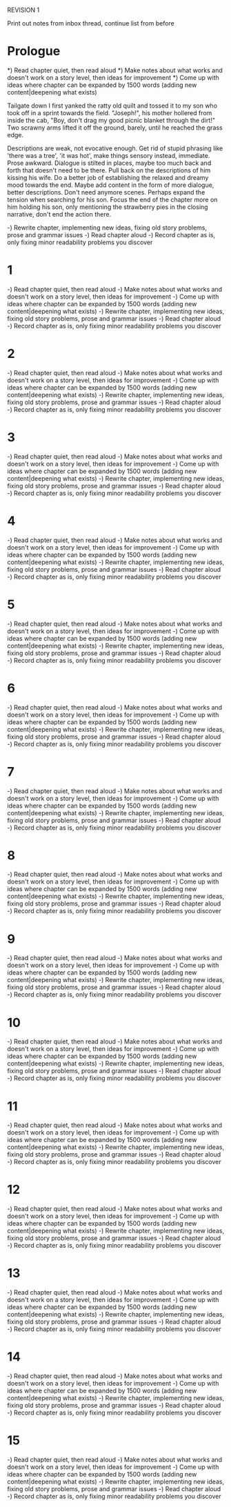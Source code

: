 REVISION 1

Print out notes from inbox thread, continue list from before


Prologue
========================================
*) Read chapter quiet, then read aloud
*) Make notes about what works and doesn't work on a story level, then ideas for improvement
*) Come up with ideas where chapter can be expanded by 1500 words (adding new content|deepening what exists)

  Tailgate down I first yanked the ratty old quilt and tossed it to my son who took off in a sprint towards the field.
  "Joseph!", his mother hollered from inside the cab, "Boy, don't drag my good picnic blanket through the dirt!"
  Two scrawny arms lifted it off the ground, barely, until he reached the grass edge.
  
  Descriptions are weak, not evocative enough. Get rid of stupid phrasing like 'there was a tree', 'it was hot', make 
  things sensory instead, immediate. Prose awkward. Dialogue is stilted in places, maybe too much back and forth that 
  doesn't need to be there. Pull back on the descriptions of him kissing his wife. 
  Do a better job of establishing the relaxed and dreamy mood towards the end. Maybe add content in the 
  form of more dialogue, better descriptions. Don't need anymore scenes. Perhaps expand the tension 
  when searching for his son. Focus the end of the chapter more on him holding his son, only mentioning the 
  strawberry pies in the closing narrative, don't end the action there.

-) Rewrite chapter, implementing new ideas, fixing old story problems, prose and grammar issues
-) Read chapter aloud
-) Record chapter as is, only fixing minor readability problems you discover

1
========================================
-) Read chapter quiet, then read aloud
-) Make notes about what works and doesn't work on a story level, then ideas for improvement
-) Come up with ideas where chapter can be expanded by 1500 words (adding new content|deepening what exists)
-) Rewrite chapter, implementing new ideas, fixing old story problems, prose and grammar issues
-) Read chapter aloud
-) Record chapter as is, only fixing minor readability problems you discover

2
========================================
-) Read chapter quiet, then read aloud
-) Make notes about what works and doesn't work on a story level, then ideas for improvement
-) Come up with ideas where chapter can be expanded by 1500 words (adding new content|deepening what exists)
-) Rewrite chapter, implementing new ideas, fixing old story problems, prose and grammar issues
-) Read chapter aloud
-) Record chapter as is, only fixing minor readability problems you discover

3
========================================
-) Read chapter quiet, then read aloud
-) Make notes about what works and doesn't work on a story level, then ideas for improvement
-) Come up with ideas where chapter can be expanded by 1500 words (adding new content|deepening what exists)
-) Rewrite chapter, implementing new ideas, fixing old story problems, prose and grammar issues
-) Read chapter aloud
-) Record chapter as is, only fixing minor readability problems you discover

4
========================================
-) Read chapter quiet, then read aloud
-) Make notes about what works and doesn't work on a story level, then ideas for improvement
-) Come up with ideas where chapter can be expanded by 1500 words (adding new content|deepening what exists)
-) Rewrite chapter, implementing new ideas, fixing old story problems, prose and grammar issues
-) Read chapter aloud
-) Record chapter as is, only fixing minor readability problems you discover

5
========================================
-) Read chapter quiet, then read aloud
-) Make notes about what works and doesn't work on a story level, then ideas for improvement
-) Come up with ideas where chapter can be expanded by 1500 words (adding new content|deepening what exists)
-) Rewrite chapter, implementing new ideas, fixing old story problems, prose and grammar issues
-) Read chapter aloud
-) Record chapter as is, only fixing minor readability problems you discover

6
========================================
-) Read chapter quiet, then read aloud
-) Make notes about what works and doesn't work on a story level, then ideas for improvement
-) Come up with ideas where chapter can be expanded by 1500 words (adding new content|deepening what exists)
-) Rewrite chapter, implementing new ideas, fixing old story problems, prose and grammar issues
-) Read chapter aloud
-) Record chapter as is, only fixing minor readability problems you discover

 7
========================================
-) Read chapter quiet, then read aloud
-) Make notes about what works and doesn't work on a story level, then ideas for improvement
-) Come up with ideas where chapter can be expanded by 1500 words (adding new content|deepening what exists)
-) Rewrite chapter, implementing new ideas, fixing old story problems, prose and grammar issues
-) Read chapter aloud
-) Record chapter as is, only fixing minor readability problems you discover

8
========================================
-) Read chapter quiet, then read aloud
-) Make notes about what works and doesn't work on a story level, then ideas for improvement
-) Come up with ideas where chapter can be expanded by 1500 words (adding new content|deepening what exists)
-) Rewrite chapter, implementing new ideas, fixing old story problems, prose and grammar issues
-) Read chapter aloud
-) Record chapter as is, only fixing minor readability problems you discover

9
========================================
-) Read chapter quiet, then read aloud
-) Make notes about what works and doesn't work on a story level, then ideas for improvement
-) Come up with ideas where chapter can be expanded by 1500 words (adding new content|deepening what exists)
-) Rewrite chapter, implementing new ideas, fixing old story problems, prose and grammar issues
-) Read chapter aloud
-) Record chapter as is, only fixing minor readability problems you discover

10
========================================
-) Read chapter quiet, then read aloud
-) Make notes about what works and doesn't work on a story level, then ideas for improvement
-) Come up with ideas where chapter can be expanded by 1500 words (adding new content|deepening what exists)
-) Rewrite chapter, implementing new ideas, fixing old story problems, prose and grammar issues
-) Read chapter aloud
-) Record chapter as is, only fixing minor readability problems you discover

11
========================================
-) Read chapter quiet, then read aloud
-) Make notes about what works and doesn't work on a story level, then ideas for improvement
-) Come up with ideas where chapter can be expanded by 1500 words (adding new content|deepening what exists)
-) Rewrite chapter, implementing new ideas, fixing old story problems, prose and grammar issues
-) Read chapter aloud
-) Record chapter as is, only fixing minor readability problems you discover

12
========================================
-) Read chapter quiet, then read aloud
-) Make notes about what works and doesn't work on a story level, then ideas for improvement
-) Come up with ideas where chapter can be expanded by 1500 words (adding new content|deepening what exists)
-) Rewrite chapter, implementing new ideas, fixing old story problems, prose and grammar issues
-) Read chapter aloud
-) Record chapter as is, only fixing minor readability problems you discover

13
========================================
-) Read chapter quiet, then read aloud
-) Make notes about what works and doesn't work on a story level, then ideas for improvement
-) Come up with ideas where chapter can be expanded by 1500 words (adding new content|deepening what exists)
-) Rewrite chapter, implementing new ideas, fixing old story problems, prose and grammar issues
-) Read chapter aloud
-) Record chapter as is, only fixing minor readability problems you discover

14
========================================
-) Read chapter quiet, then read aloud
-) Make notes about what works and doesn't work on a story level, then ideas for improvement
-) Come up with ideas where chapter can be expanded by 1500 words (adding new content|deepening what exists)
-) Rewrite chapter, implementing new ideas, fixing old story problems, prose and grammar issues
-) Read chapter aloud
-) Record chapter as is, only fixing minor readability problems you discover

15
========================================
-) Read chapter quiet, then read aloud
-) Make notes about what works and doesn't work on a story level, then ideas for improvement
-) Come up with ideas where chapter can be expanded by 1500 words (adding new content|deepening what exists)
-) Rewrite chapter, implementing new ideas, fixing old story problems, prose and grammar issues
-) Read chapter aloud
-) Record chapter as is, only fixing minor readability problems you discover